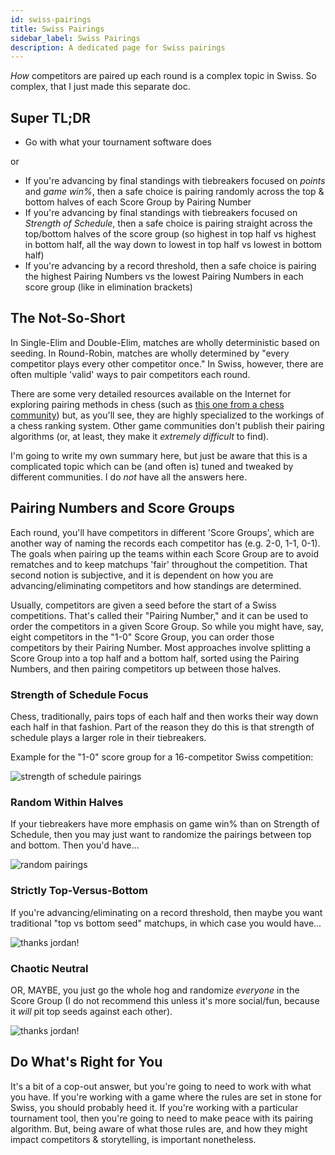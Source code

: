 ```yaml
---
id: swiss-pairings
title: Swiss Pairings
sidebar_label: Swiss Pairings
description: A dedicated page for Swiss pairings
---
```


*How* competitors are paired up each round is a complex topic in Swiss.
So complex, that I just made this separate doc.

## Super TL;DR

* Go with what your tournament software does

or

* If you're advancing by final standings with tiebreakers focused on *points* and *game win%*, then a safe choice is pairing randomly across the top & bottom halves of each Score Group by Pairing Number
* If you're advancing by final standings with tiebreakers focused on *Strength of Schedule*, then a safe choice is pairing straight across the top/bottom halves of the score group (so highest in top half vs highest in bottom half, all the way down to lowest in top half vs lowest in bottom half)
* If you're advancing by a record threshold, then a safe choice is pairing the highest Pairing Numbers vs the lowest Pairing Numbers in each score group (like in elimination brackets)

## The Not-So-Short

In Single-Elim and Double-Elim, matches are wholly deterministic based on seeding.
In Round-Robin, matches are wholly determined by "every competitor plays every other competitor once."
In Swiss, however, there are often multiple 'valid' ways to pair competitors each round.

There are some very detailed resources available on the Internet for exploring pairing methods in chess (such as [this one from a chess community](https://utuswiss.co.uk/Resources/Swiss%20Pairing%20Booklet.pdf)) but, as you'll see, they are highly specialized to the workings of a chess ranking system.
Other game communities don't publish their pairing algorithms (or, at least, they make it *extremely difficult* to find).

I'm going to write my own summary here, but just be aware that this is a complicated topic which can be (and often is) tuned and tweaked by different communities.
I do *not* have all the answers here.

## Pairing Numbers and Score Groups

Each round, you'll have competitors in different 'Score Groups', which are another way of naming the records each competitor has (e.g. 2-0, 1-1, 0-1).
The goals when pairing up the teams within each Score Group are to avoid rematches and to keep matchups 'fair' throughout the competition.
That second notion is subjective, and it is dependent on how you are advancing/eliminating competitors and how standings are determined.

Usually, competitors are given a seed before the start of a Swiss competitions.
That's called their "Pairing Number," and it can be used to order the competitors in a given Score Group.
So while you might have, say, eight competitors in the "1-0" Score Group, you can order those competitors by their Pairing Number.
Most approaches involve splitting a Score Group into a top half and a bottom half, sorted using the Pairing Numbers, and then pairing competitors up between those halves.

### Strength of Schedule Focus

Chess, traditionally, pairs tops of each half and then works their way down each half in that fashion.
Part of the reason they do this is that strength of schedule plays a larger role in their tiebreakers.

Example for the "1-0" score group for a 16-competitor Swiss competition:

![strength of schedule pairings](/img/format-guides/format-swiss-pairings-sos.png)

### Random Within Halves

If your tiebreakers have more emphasis on game win% than on Strength of Schedule, then you may just want to randomize the pairings between top and bottom. Then you'd have...

![random pairings](/img/format-guides/format-swiss-pairings-random.png)

### Strictly Top-Versus-Bottom

If you're advancing/eliminating on a record threshold, then maybe you want traditional "top vs bottom seed" matchups, in which case you would have...

![thanks jordan!](/img/format-guides/format-swiss-pairings.png)

### Chaotic Neutral

OR, MAYBE, you just go the whole hog and randomize *everyone* in the Score Group (I do not recommend this unless it's more social/fun, because it *will* pit top seeds against each other).

![thanks jordan!](/img/format-guides/format-swiss-pairings-chaotic.png)

## Do What's Right for You

It's a bit of a cop-out answer, but you're going to need to work with what you have.
If you're working with a game where the rules are set in stone for Swiss, you should probably heed it.
If you're working with a particular tournament tool, then you're going to need to make peace with its pairing algorithm.
But, being aware of what those rules are, and how they might impact competitors & storytelling, is important nonetheless.
